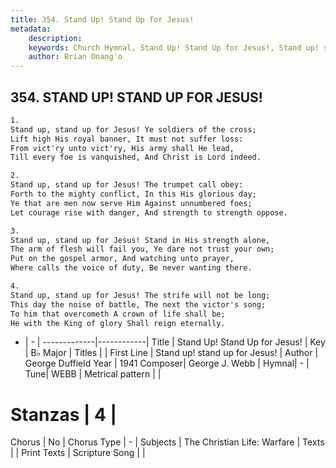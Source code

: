 ```yaml
---
title: 354. Stand Up! Stand Up for Jesus!
metadata:
    description: 
    keywords: Church Hymnal, Stand Up! Stand Up for Jesus!, Stand up! stand up for Jesus!,  
    author: Brian Onang'o
---
```



## 354. STAND UP! STAND UP FOR JESUS!

```txt
1.
Stand up, stand up for Jesus! Ye soldiers of the cross;
Lift high His royal banner, It must not suffer loss:
From vict'ry unto vict'ry, His army shall He lead,
Till every foe is vanquished, And Christ is Lord indeed.

2.
Stand up, stand up for Jesus! The trumpet call obey:
Forth to the mighty conflict, In this His glorious day;
Ye that are men now serve Him Against unnumbered foes;
Let courage rise with danger, And strength to strength oppose.

3.
Stand up, stand up for Jesus! Stand in His strength alone,
The arm of flesh will fail you, Ye dare not trust your own;
Put on the gospel armor, And watching unto prayer,
Where calls the voice of duty, Be never wanting there.

4.
Stand up, stand up for Jesus! The strife will not be long;
This day the noise of battle, The next the victor's song;
To him that overcometh A crown of life shall be;
He with the King of glory Shall reign eternally.
```

- |   -  |
-------------|------------|
Title | Stand Up! Stand Up for Jesus! |
Key | B♭ Major |
Titles |   |
First Line | Stand up! stand up for Jesus! |
Author | George Duffield
Year | 1941
Composer| George J. Webb |
Hymnal|  - |
Tune| WEBB |
Metrical pattern | |
# Stanzas | 4 |
Chorus | No |
Chorus Type | - |
Subjects | The Christian Life: Warfare |
Texts |  |
Print Texts | 
Scripture Song |  |
  
